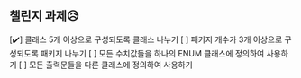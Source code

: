 ## 챌린지 과제😥

[✔️] 클래스 5개 이상으로 구성되도록 클래스 나누기
[ ] 패키지 개수가 3개 이상으로 구성되도록 패키지 나누기
[ ] 모든 수치값들을 하나의 ENUM 클래스에 정의하여 사용하기
[ ] 모든 출력문들을 다른 클래스에 정의하여 사용하기